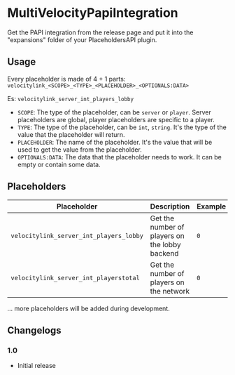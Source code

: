 # MultiVelocityPapiIntegration

Get the PAPI integration from the release page and put it into the "expansions" folder of your PlaceholdersAPI plugin.

## Usage

Every placeholder is made of 4 + 1 parts:
`velocitylink_<SCOPE>_<TYPE>_<PLACEHOLDER>_<OPTIONALS:DATA>`

Es:
`velocitylink_server_int_players_lobby`

- `SCOPE`: The type of the placeholder, can be `server` or `player`. Server placeholders are global, player placeholders
  are specific to a player.
- `TYPE`: The type of the placeholder, can be `int`, `string`. It's the type of the value that the placeholder will
  return.
- `PLACEHOLDER`: The name of the placeholder. It's the value that will be used to get the value from the placeholder.
- `OPTIONALS:DATA`: The data that the placeholder needs to work. It can be empty or contain some data.

## Placeholders

| Placeholder                             | Description                                    | Example |
|-----------------------------------------|------------------------------------------------|---------|
| `velocitylink_server_int_players_lobby` | Get the number of players on the lobby backend | `0`     |
| `velocitylink_server_int_playerstotal`  | Get the number of players on the network       | `0`     |

... more placeholders will be added during development.

## Changelogs
### 1.0
- Initial release
